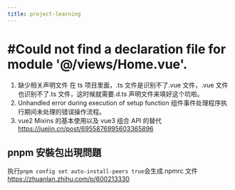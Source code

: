```yaml
---
title: project-learning
---
```


# #Could not find a declaration file for module '@/views/Home.vue'.

1. 缺少相关声明文件
   在 ts 项目里面，.ts 文件是识别不了.vue 文件，.vue 文件也识别不了.ts 文件，这时候就需要.d.ts 声明文件来填好这个坑啦。
2. Unhandled error during execution of setup function
   组件事件处理程序执行期间未处理的错误操作流程。
3. vue2 Mixins 的基本使用以及 vue3 组合 API 的替代
   https://juejin.cn/post/6955876995603365896

## pnpm 安裝包出現問題

执行`pnpm config set auto-install-peers true`会生成.npmrc 文件
https://zhuanlan.zhihu.com/p/600213330
